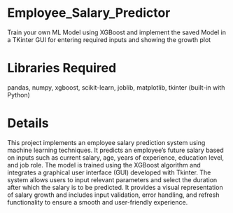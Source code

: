# Employee_Salary_Predictor
Train your own ML Model using XGBoost and implement the saved Model in a TKinter GUI for entering required inputs and showing the growth plot

# Libraries Required
pandas, 
numpy, 
xgboost, 
scikit-learn, 
joblib, 
matplotlib, 
tkinter (built-in with Python)

# Details
This project implements an employee salary prediction system using machine learning techniques. It predicts an employee’s future salary based on inputs such as current salary, age, years of experience, education level, and job role. The model is trained using the XGBoost algorithm and integrates a graphical user interface (GUI) developed with Tkinter. The system allows users to input relevant parameters and select the duration after which the salary is to be predicted. It provides a visual representation of salary growth and includes input validation, error handling, and refresh functionality to ensure a smooth and user-friendly experience.
